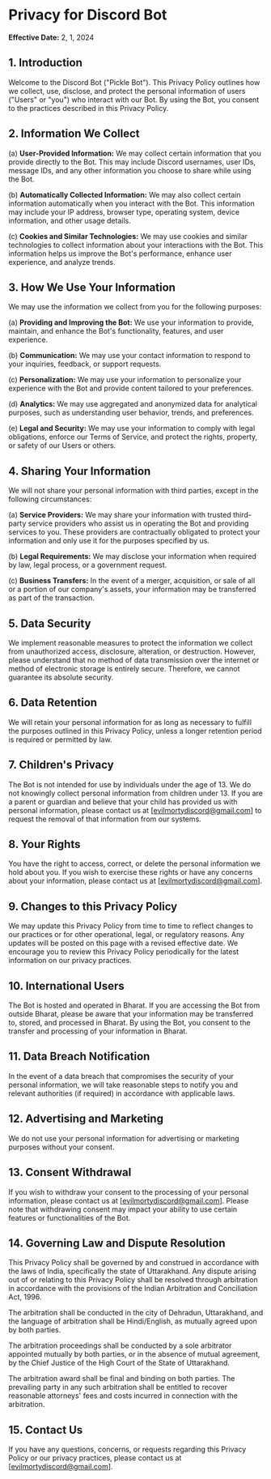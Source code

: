 # Privacy for Discord Bot

**Effective Date:** 2, 1, 2024

## 1. Introduction
Welcome to the Discord Bot ("Pickle Bot"). This Privacy Policy outlines how we collect, use, disclose, and protect the personal information of users ("Users" or "you") who interact with our Bot. By using the Bot, you consent to the practices described in this Privacy Policy.

## 2. Information We Collect
(a) **User-Provided Information:** We may collect certain information that you provide directly to the Bot. This may include Discord usernames, user IDs, message IDs, and any other information you choose to share while using the Bot.

(b) **Automatically Collected Information:** We may also collect certain information automatically when you interact with the Bot. This information may include your IP address, browser type, operating system, device information, and other usage details.

(c) **Cookies and Similar Technologies:** We may use cookies and similar technologies to collect information about your interactions with the Bot. This information helps us improve the Bot's performance, enhance user experience, and analyze trends.

## 3. How We Use Your Information
We may use the information we collect from you for the following purposes:

(a) **Providing and Improving the Bot:** We use your information to provide, maintain, and enhance the Bot's functionality, features, and user experience.

(b) **Communication:** We may use your contact information to respond to your inquiries, feedback, or support requests.

(c) **Personalization:** We may use your information to personalize your experience with the Bot and provide content tailored to your preferences.

(d) **Analytics:** We may use aggregated and anonymized data for analytical purposes, such as understanding user behavior, trends, and preferences.

(e) **Legal and Security:** We may use your information to comply with legal obligations, enforce our Terms of Service, and protect the rights, property, or safety of our Users or others.

## 4. Sharing Your Information
We will not share your personal information with third parties, except in the following circumstances:

(a) **Service Providers:** We may share your information with trusted third-party service providers who assist us in operating the Bot and providing services to you. These providers are contractually obligated to protect your information and only use it for the purposes specified by us.

(b) **Legal Requirements:** We may disclose your information when required by law, legal process, or a government request.

(c) **Business Transfers:** In the event of a merger, acquisition, or sale of all or a portion of our company's assets, your information may be transferred as part of the transaction.

## 5. Data Security
We implement reasonable measures to protect the information we collect from unauthorized access, disclosure, alteration, or destruction. However, please understand that no method of data transmission over the internet or method of electronic storage is entirely secure. Therefore, we cannot guarantee its absolute security.

## 6. Data Retention
We will retain your personal information for as long as necessary to fulfill the purposes outlined in this Privacy Policy, unless a longer retention period is required or permitted by law.

## 7. Children's Privacy
The Bot is not intended for use by individuals under the age of 13. We do not knowingly collect personal information from children under 13. If you are a parent or guardian and believe that your child has provided us with personal information, please contact us at [evilmortydiscord@gmail.com] to request the removal of that information from our systems.

## 8. Your Rights
You have the right to access, correct, or delete the personal information we hold about you. If you wish to exercise these rights or have any concerns about your information, please contact us at [evilmortydiscord@gmail.com].

## 9. Changes to this Privacy Policy
We may update this Privacy Policy from time to time to reflect changes to our practices or for other operational, legal, or regulatory reasons. Any updates will be posted on this page with a revised effective date. We encourage you to review this Privacy Policy periodically for the latest information on our privacy practices.

## 10. International Users
The Bot is hosted and operated in Bharat. If you are accessing the Bot from outside Bharat, please be aware that your information may be transferred to, stored, and processed in Bharat. By using the Bot, you consent to the transfer and processing of your information in Bharat.

## 11. Data Breach Notification
In the event of a data breach that compromises the security of your personal information, we will take reasonable steps to notify you and relevant authorities (if required) in accordance with applicable laws.

## 12. Advertising and Marketing
We do not use your personal information for advertising or marketing purposes without your consent.

## 13. Consent Withdrawal
If you wish to withdraw your consent to the processing of your personal information, please contact us at [evilmortydiscord@gmail.com]. Please note that withdrawing consent may impact your ability to use certain features or functionalities of the Bot.

## 14. Governing Law and Dispute Resolution
This Privacy Policy shall be governed by and construed in accordance with the laws of India, specifically the state of Uttarakhand. Any dispute arising out of or relating to this Privacy Policy shall be resolved through arbitration in accordance with the provisions of the Indian Arbitration and Conciliation Act, 1996.

The arbitration shall be conducted in the city of Dehradun, Uttarakhand, and the language of arbitration shall be Hindi/English, as mutually agreed upon by both parties.

The arbitration proceedings shall be conducted by a sole arbitrator appointed mutually by both parties, or in the absence of mutual agreement, by the Chief Justice of the High Court of the State of Uttarakhand.

The arbitration award shall be final and binding on both parties. The prevailing party in any such arbitration shall be entitled to recover reasonable attorneys' fees and costs incurred in connection with the arbitration.

## 15. Contact Us
If you have any questions, concerns, or requests regarding this Privacy Policy or our privacy practices, please contact us at [evilmortydiscord@gmail.com].
